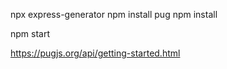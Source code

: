 npx express-generator
npm install pug
npm install

npm start

https://pugjs.org/api/getting-started.html